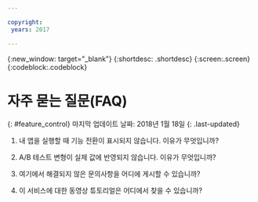 ```yaml
---

copyright:
 years: 2017

---
```


{:new_window: target="_blank"}
{:shortdesc: .shortdesc}
{:screen:.screen}
{:codeblock:.codeblock}

# 자주 묻는 질문(FAQ)
{: #feature_control}
마지막 업데이트 날짜: 2018년 1월 18일
{: .last-updated}


1.	내 앱을 실행할 때 기능 전환이 표시되지 않습니다. 이유가 무엇입니까?


2.	A/B 테스트 변형이 실제 값에 반영되지 않습니다. 이유가 무엇입니까?


3.	여기에서 해결되지 않은 문의사항을 어디에 게시할 수 있습니까?


4.	이 서비스에 대한 동영상 튜토리얼은 어디에서 찾을 수 있습니까?
